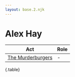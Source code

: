 ```yaml
---
layout: base.2.njk
---
```


# Alex Hay

| Act | Role |
|---|---|
| [The Murderburgers](../the-murderburgers) | - |

{.table}